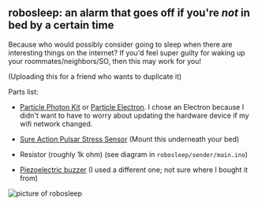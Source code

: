 ## robosleep: an alarm that goes off if you're *not* in bed by a certain time

Because who would possibly consider going to sleep when there are interesting things on the internet? If you'd feel super guilty for waking up your roommates/neighbors/SO, then this may work for you!

(Uploading this for a friend who wants to duplicate it)


Parts list:

* [Particle Photon Kit](https://store.particle.io/collections/photon) or [Particle Electron](https://store.particle.io/collections/electron). I chose an Electron because I didn't want to have to worry about updating the hardware device if my wifi network changed.

* [Sure Action Pulsar Stress Sensor](https://www.iautomate.com/products/sure-action-pulsor-stress-sensor-enhp.html) (Mount this underneath your bed)

* Resistor (roughly 1k ohm) (see diagram in `robosleep/sender/main.ino`)

* [Piezoelectric buzzer](https://www.amazon.com/Adafruit-Accessories-Large-Enclosed-Element/dp/B01BMRDGBE/) (I used a different one; not sure where I bought it from)

![picture of robosleep](https://www.dropbox.com/s/ent8byd5mc7uifi/robosleep.jpeg?raw=1)
